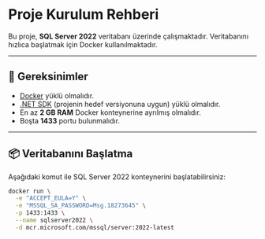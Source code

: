 # Proje Kurulum Rehberi

Bu proje, **SQL Server 2022** veritabanı üzerinde çalışmaktadır. Veritabanını hızlıca başlatmak için Docker kullanılmaktadır.

---

## 🚀 Gereksinimler
- [Docker](https://www.docker.com/get-started) yüklü olmalıdır.
- [.NET SDK](https://dotnet.microsoft.com/en-us/download) (projenin hedef versiyonuna uygun) yüklü olmalıdır.
- En az **2 GB RAM** Docker konteynerine ayrılmış olmalıdır.
- Boşta **1433** portu bulunmalıdır.

---

## 📦 Veritabanını Başlatma

Aşağıdaki komut ile SQL Server 2022 konteynerini başlatabilirsiniz:

```bash
docker run \
  -e "ACCEPT_EULA=Y" \
  -e "MSSQL_SA_PASSWORD=Msg.18273645" \
  -p 1433:1433 \
  --name sqlserver2022 \
  -d mcr.microsoft.com/mssql/server:2022-latest
